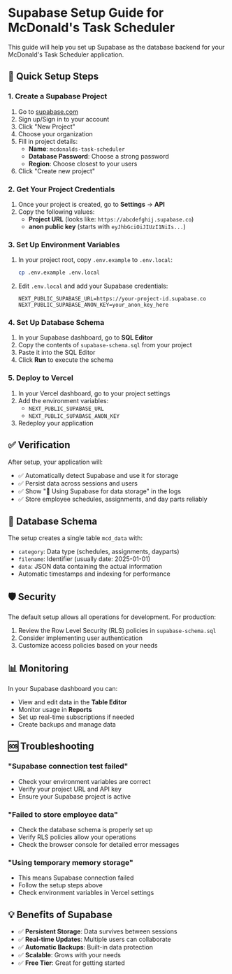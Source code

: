 # Supabase Setup Guide for McDonald's Task Scheduler

This guide will help you set up Supabase as the database backend for your McDonald's Task Scheduler application.

## 🚀 Quick Setup Steps

### 1. Create a Supabase Project
1. Go to [supabase.com](https://supabase.com)
2. Sign up/Sign in to your account
3. Click "New Project"
4. Choose your organization
5. Fill in project details:
   - **Name**: `mcdonalds-task-scheduler`
   - **Database Password**: Choose a strong password
   - **Region**: Choose closest to your users
6. Click "Create new project"

### 2. Get Your Project Credentials
1. Once your project is created, go to **Settings** → **API**
2. Copy the following values:
   - **Project URL** (looks like: `https://abcdefghij.supabase.co`)
   - **anon public key** (starts with `eyJhbGciOiJIUzI1NiIs...`)

### 3. Set Up Environment Variables
1. In your project root, copy `.env.example` to `.env.local`:
   ```bash
   cp .env.example .env.local
   ```

2. Edit `.env.local` and add your Supabase credentials:
   ```env
   NEXT_PUBLIC_SUPABASE_URL=https://your-project-id.supabase.co
   NEXT_PUBLIC_SUPABASE_ANON_KEY=your_anon_key_here
   ```

### 4. Set Up Database Schema
1. In your Supabase dashboard, go to **SQL Editor**
2. Copy the contents of `supabase-schema.sql` from your project
3. Paste it into the SQL Editor
4. Click **Run** to execute the schema

### 5. Deploy to Vercel
1. In your Vercel dashboard, go to your project settings
2. Add the environment variables:
   - `NEXT_PUBLIC_SUPABASE_URL`
   - `NEXT_PUBLIC_SUPABASE_ANON_KEY`
3. Redeploy your application

## ✅ Verification

After setup, your application will:
- ✅ Automatically detect Supabase and use it for storage
- ✅ Persist data across sessions and users
- ✅ Show "🎯 Using Supabase for data storage" in the logs
- ✅ Store employee schedules, assignments, and day parts reliably

## 🔧 Database Schema

The setup creates a single table `mcd_data` with:
- `category`: Data type (schedules, assignments, dayparts)
- `filename`: Identifier (usually date: 2025-01-01)
- `data`: JSON data containing the actual information
- Automatic timestamps and indexing for performance

## 🛡️ Security

The default setup allows all operations for development. For production:
1. Review the Row Level Security (RLS) policies in `supabase-schema.sql`
2. Consider implementing user authentication
3. Customize access policies based on your needs

## 📊 Monitoring

In your Supabase dashboard you can:
- View and edit data in the **Table Editor**
- Monitor usage in **Reports**
- Set up real-time subscriptions if needed
- Create backups and manage data

## 🆘 Troubleshooting

### "Supabase connection test failed"
- Check your environment variables are correct
- Verify your project URL and API key
- Ensure your Supabase project is active

### "Failed to store employee data"
- Check the database schema is properly set up
- Verify RLS policies allow your operations
- Check the browser console for detailed error messages

### "Using temporary memory storage"
- This means Supabase connection failed
- Follow the setup steps above
- Check environment variables in Vercel settings

## 💡 Benefits of Supabase

- ✅ **Persistent Storage**: Data survives between sessions
- ✅ **Real-time Updates**: Multiple users can collaborate
- ✅ **Automatic Backups**: Built-in data protection
- ✅ **Scalable**: Grows with your needs
- ✅ **Free Tier**: Great for getting started
